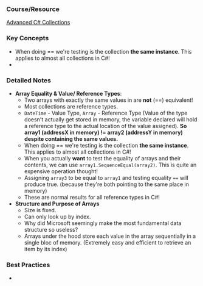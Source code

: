 ### **Course/Resource**  
[Advanced C# Collections](https://app.pluralsight.com/library/courses/csharp-collections-advanced/table-of-contents)

### **Key Concepts**
- When doing == we're testing is the collection **the same instance**. This applies to almost all collections in C#!
- 

### **Detailed Notes**
- **Array Equality & Value/ Reference Types**:
  - Two arrays with exactly the same values in are **not** (==) equivalent!
  - Most collections are reference types.
  - `DateTime` - Value Type, `Array` - Reference Type (Value of the type doesn't actually get stored in memory, the variable declared will hold a reference type to the actual location of the value assigned). **So array1 (addressX in memory) != array2 (addressY in memory) despite containing the same values.**
  - When doing == we're testing is the collection **the same instance**. This applies to almost all collections in C#!
  - When you actually **want** to test the equality of arrays and their contents, we can use `array1.SequenceEqual(array2)`. This is quite an expensive operation thought!
  - Assigning `array3` to be equal to `array1` and testing equality `==` will produce true. (because they're both pointing to the same place in memory)
  - These are normal results for all reference types in C#!
- **Structure and Purpose of Arrays**
  - Size is fixed.
  - Can only look up by index.
  - Why did Microsoft seemingly make the most fundamental data structure so useless?
  - Arrays under the hood store each value in the array sequentially in a single bloc of memory. (Extremely easy and efficient to retrieve an item by its index)

### Best Practices

- 